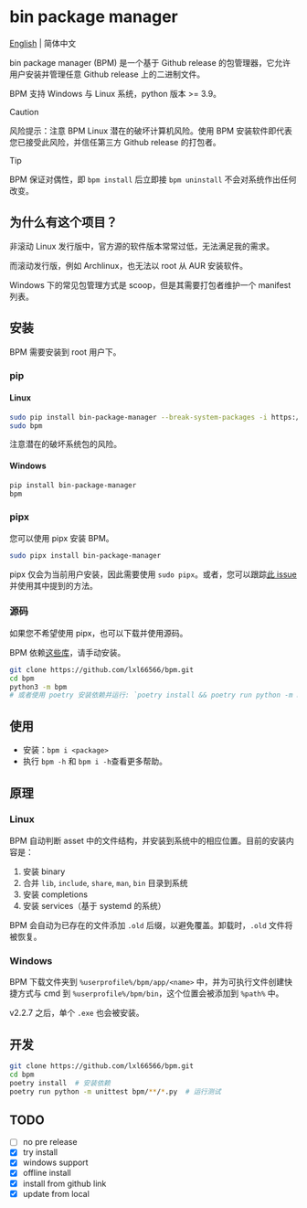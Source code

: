 # bin package manager

[English](../README.md) | 简体中文

bin package manager (BPM) 是一个基于 Github release 的包管理器，它允许用户安装并管理任意 Github release 上的二进制文件。

BPM 支持 Windows 与 Linux 系统，python 版本 >= 3.9。

> [!CAUTION]
> 风险提示：注意 BPM Linux 潜在的破坏计算机风险。使用 BPM 安装软件即代表您已接受此风险，并信任第三方 Github release 的打包者。

> [!TIP]
> BPM 保证对偶性，即 `bpm install` 后立即接 `bpm uninstall` 不会对系统作出任何改变。

## 为什么有这个项目？

非滚动 Linux 发行版中，官方源的软件版本常常过低，无法满足我的需求。

而滚动发行版，例如 Archlinux，也无法以 root 从 AUR 安装软件。

Windows 下的常见包管理方式是 scoop，但是其需要打包者维护一个 manifest 列表。

## 安装

BPM 需要安装到 root 用户下。

### pip

#### Linux

```sh
sudo pip install bin-package-manager --break-system-packages -i https://pypi.tuna.tsinghua.edu.cn/simple
sudo bpm
```

注意潜在的破坏系统包的风险。

#### Windows

```sh
pip install bin-package-manager
bpm
```

### pipx

您可以使用 pipx 安装 BPM。

```sh
sudo pipx install bin-package-manager
```

pipx 仅会为当前用户安装，因此需要使用 `sudo pipx`。或者，您可以跟踪[此 issue](https://github.com/pypa/pipx/issues/754) 并使用其中提到的方法。

### 源码

如果您不希望使用 pipx，也可以下载并使用源码。

BPM 依赖[这些库](../requirements.txt)，请手动安装。

```sh
git clone https://github.com/lxl66566/bpm.git
cd bpm
python3 -m bpm
# 或者使用 poetry 安装依赖并运行: `poetry install && poetry run python -m bpm`
```

## 使用

- 安装：`bpm i <package>`
- 执行 `bpm -h` 和 `bpm i -h`查看更多帮助。

## 原理

### Linux

BPM 自动判断 asset 中的文件结构，并安装到系统中的相应位置。目前的安装内容是：

1. 安装 binary
2. 合并 `lib`, `include`, `share`, `man`, `bin` 目录到系统
3. 安装 completions
4. 安装 services（基于 systemd 的系统）

BPM 会自动为已存在的文件添加 `.old` 后缀，以避免覆盖。卸载时，`.old` 文件将被恢复。

### Windows

BPM 下载文件夹到 `%userprofile%/bpm/app/<name>` 中，并为可执行文件创建快捷方式与 cmd 到 `%userprofile%/bpm/bin`，这个位置会被添加到 `%path%` 中。

v2.2.7 之后，单个 `.exe` 也会被安装。

## 开发

```sh
git clone https://github.com/lxl66566/bpm.git
cd bpm
poetry install  # 安装依赖
poetry run python -m unittest bpm/**/*.py  # 运行测试
```

## TODO

- [ ] no pre release
- [x] try install
- [x] windows support
- [x] offline install
- [x] install from github link
- [x] update from local
